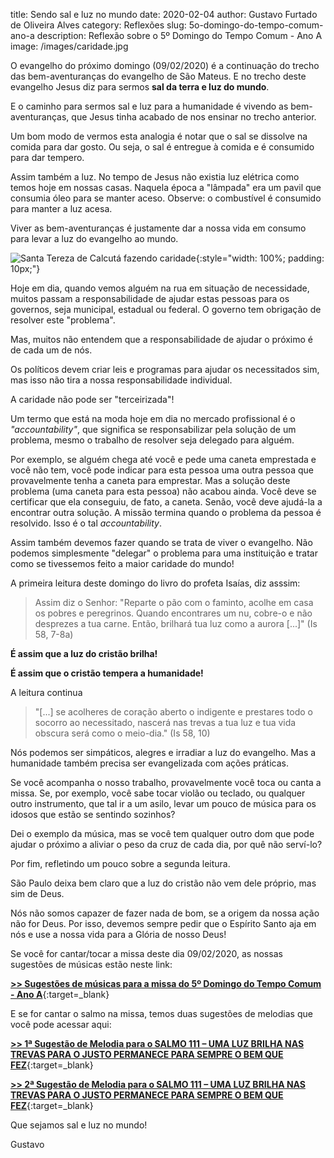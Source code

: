 title: Sendo sal e luz no mundo
date: 2020-02-04
author: Gustavo Furtado de Oliveira Alves
category: Reflexões
slug: 5o-domingo-do-tempo-comum-ano-a
description: Reflexão sobre o 5º Domingo do Tempo Comum - Ano A
image: /images/caridade.jpg

<!--
<iframe width="100%" height="350" src="https://www.youtube.com/embed/" frameborder="0" allow="accelerometer; autoplay; encrypted-media; gyroscope; picture-in-picture" allowfullscreen></iframe>
-->

O evangelho do próximo domingo (09/02/2020) é a continuação do trecho das bem-aventuranças do evangelho de São Mateus. E no trecho deste evangelho Jesus diz para sermos **sal da terra e luz do mundo**.

E o caminho para sermos sal e luz para a humanidade é vivendo as bem-aventuranças, que Jesus tinha acabado de nos ensinar no trecho anterior.

Um bom modo de vermos esta analogia é notar que o sal se dissolve na comida para dar gosto. Ou seja, o sal é entregue à comida e é consumido para dar tempero.

Assim também a luz. No tempo de Jesus não existia luz elétrica como temos hoje em nossas casas. Naquela época a "lâmpada" era um pavil que consumia óleo para se manter aceso.
Observe: o combustível é consumido para manter a luz acesa.

Viver as bem-aventuranças é justamente dar a nossa vida em consumo para levar a luz do evangelho ao mundo.

![Santa Tereza de Calcutá fazendo caridade](/images/caridade.jpg){:style="width: 100%; padding: 10px;"}

Hoje em dia, quando vemos alguém na rua em situação de necessidade, muitos passam a responsabilidade de ajudar estas pessoas para os governos, seja municipal, estadual ou federal. O governo tem obrigação de resolver este "problema".

Mas, muitos não entendem que a responsabilidade de ajudar o próximo é de cada um de nós.

Os políticos devem criar leis e programas para ajudar os necessitados sim, mas isso não tira a nossa responsabilidade individual.

A caridade não pode ser "terceirizada"!

Um termo que está na moda hoje em dia no mercado profissional é o _"accountability"_, que significa se responsabilizar pela solução de um problema, mesmo o trabalho de resolver seja delegado para alguém.

Por exemplo, se alguém chega até você e pede uma caneta emprestada e você não tem, você pode indicar para esta pessoa uma outra pessoa que provavelmente tenha a caneta para emprestar. Mas a solução deste problema (uma caneta para esta pessoa) não acabou ainda. Você deve se certificar que ela conseguiu, de fato, a caneta. Senão, você deve ajudá-la a encontrar outra solução. A missão termina quando o problema da pessoa é resolvido. Isso é o tal _accountability_.

Assim também devemos fazer quando se trata de viver o evangelho. Não podemos simplesmente "delegar" o problema para uma instituição e tratar como se tivessemos feito a maior caridade do mundo!

A primeira leitura deste domingo do livro do profeta Isaías, diz asssim:

> Assim diz o Senhor: "Reparte o pão com o faminto, acolhe em casa os pobres e peregrinos. Quando encontrares um nu, cobre-o e não desprezes a tua carne. Então, brilhará tua luz como a aurora [...]" (Is 58, 7-8a)

**É assim que a luz do cristão brilha!**

**É assim que o cristão tempera a humanidade!**

A leitura continua

> "[...] se acolheres de coração aberto o indigente e prestares todo o socorro ao necessitado, nascerá nas trevas a tua luz e tua vida obscura será como o meio-dia." (Is 58, 10)

Nós podemos ser simpáticos, alegres e irradiar a luz do evangelho. Mas a humanidade também precisa ser evangelizada com ações práticas.

Se você acompanha o nosso trabalho, provavelmente você toca ou canta a missa.
Se, por exemplo, você sabe tocar violão ou teclado, ou qualquer outro instrumento, que tal ir a um asilo, levar um pouco de música para os idosos que estão se sentindo sozinhos?

Dei o exemplo da música, mas se você tem qualquer outro dom que pode ajudar o próximo a aliviar o peso da cruz de cada dia, por quê não serví-lo?

Por fim, refletindo um pouco sobre a segunda leitura.

São Paulo deixa bem claro que a luz do cristão não vem dele próprio, mas sim de Deus.

Nós não somos capazer de fazer nada de bom, se a origem da nossa ação não for Deus.
Por isso, devemos sempre pedir que o Espírito Santo aja em nós e use a nossa vida para a Glória de nosso Deus!

Se você for cantar/tocar a missa deste dia 09/02/2020, as nossas sugestões de músicas estão neste link:

[**>> Sugestões de músicas para a missa do 5º Domingo do Tempo Comum - Ano A**](https://musicasparamissa.com.br/sugestoes-para/5o-domingo-do-tempo-comum-ano-a/){:target=\_blank}

E se for cantar o salmo na missa, temos duas sugestões de melodias que você pode acessar aqui:

[**>> 1ª Sugestão de Melodia para o SALMO 111 – UMA LUZ BRILHA NAS TREVAS PARA O JUSTO PERMANECE PARA SEMPRE O BEM QUE FEZ**](https://musicasparamissa.com.br/musica/salmo-111-uma-luz-brilha-nas-trevas-para-o-justo-permanece-para-sempre-o-bem-que-fez/){:target=\_blank}

[**>> 2ª Sugestão de Melodia para o SALMO 111 – UMA LUZ BRILHA NAS TREVAS PARA O JUSTO PERMANECE PARA SEMPRE O BEM QUE FEZ**](https://musicasparamissa.com.br/musica/salmo-111-112%E2%80%93uma-luz-brilha-nas-trevas-arq-goiania/){:target=\_blank}

Que sejamos sal e luz no mundo!

Gustavo
